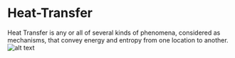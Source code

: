 # Heat-Transfer
Heat Transfer is any or all of several kinds of phenomena, considered as mechanisms, that convey energy and entropy from one location to another.
![alt text](https://cdn.comsol.com/product-new/heat-transfer-module/shell-and-tube-heat-exchanger-model.gif)
